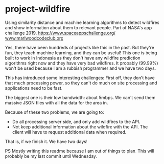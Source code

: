 # project-wildfire
Using similarity distance and machine learning algorithms to detect wildfires and show information about them to relevant people. Part of NASA's app challenge 2019. https://www.spaceappschallenge.org/  www.marlwoodcodeclub.org

Yes, there have been hundreds of projects like this in the past. But they're fun, they teach machine learning, and they can be useful! This one is being built to work in Indonesia as they don't have any wildfire prediction algorithms right now and they have very bad wildfires. It probably (99.99%) won't be used because I am a rubbish programmer and we have two days.

This has introduced some interesting challenges: First off, they don't have that much processing power, so they can't do much on site processing and applications need to be fast.

The biggest one is their low bandwidth: about 5mbps. We can't send them massive JSON files with all the data for the area in.

Because of these two problems, we are going to:

*   Do all processing server side, and only add wildfires to the API.
*   Not keep additional information about the wildfire with the API. The client will have to request additional data when required. 

That is, if we finish it. We have two days!


PS Mostly writing this readme because I am out of things to plan. This will probably be my last commit until Wednesday.
